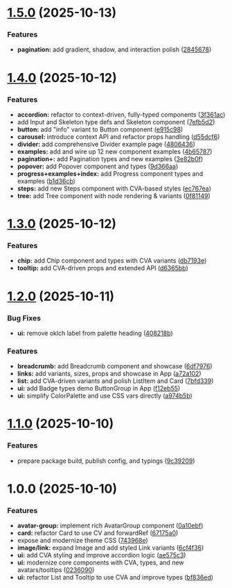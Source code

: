 # [1.5.0](https://github.com/Xenial-Devil/Saha-ui/compare/v1.4.0...v1.5.0) (2025-10-13)


### Features

* **pagination:** add gradient, shadow, and interaction polish ([2845678](https://github.com/Xenial-Devil/Saha-ui/commit/2845678190cd4ecea07a5150c9b03959dbc345d0))

# [1.4.0](https://github.com/Xenial-Devil/Saha-ui/compare/v1.3.0...v1.4.0) (2025-10-12)


### Features

* **accordion:** refactor to context-driven, fully-typed components ([3f361ac](https://github.com/Xenial-Devil/Saha-ui/commit/3f361ac350bd0f864d340e73443a6a073af0ed12))
* add Input and Skeleton type defs and Skeleton component ([7efb5d2](https://github.com/Xenial-Devil/Saha-ui/commit/7efb5d2931d7d2325962ea2fbc387200b150795c))
* **button:** add "info" variant to Button component ([e915c98](https://github.com/Xenial-Devil/Saha-ui/commit/e915c988bdf81307ef9b9ebffe5d446477dba6bb))
* **carousel:** introduce context API and refactor props handling ([d55dcf6](https://github.com/Xenial-Devil/Saha-ui/commit/d55dcf66a89cd52b283d1799d114d449cf1e0a84))
* **divider:** add comprehensive Divider example page ([4806436](https://github.com/Xenial-Devil/Saha-ui/commit/48064369a44d0e9adf93b40c1b30ea78dff5d203))
* **examples:** add and wire up 12 new component examples ([4b65787](https://github.com/Xenial-Devil/Saha-ui/commit/4b65787104e89961e18f98594693d9904ed08a65))
* **pagination+:** add Pagination types and new examples ([3e82b0f](https://github.com/Xenial-Devil/Saha-ui/commit/3e82b0f1e54c87039dde3ce426cfb026360fdee5))
* **popover:** add Popover component and types ([9d366aa](https://github.com/Xenial-Devil/Saha-ui/commit/9d366aa4a95dac7dc2d11c7f41cbad5d905dc0b4))
* **progress+examples+index:** add Progress component types and examples ([b1d36cb](https://github.com/Xenial-Devil/Saha-ui/commit/b1d36cb9e042c221dbb60f82e02bb7da69c92414))
* **steps:** add new Steps component with CVA-based styles ([ec767ea](https://github.com/Xenial-Devil/Saha-ui/commit/ec767eab033e9c0d359ee3b521b4d25ba5c27a45))
* **tree:** add Tree component with node rendering & variants ([0f81149](https://github.com/Xenial-Devil/Saha-ui/commit/0f81149a6ec99a7fd330467c57898762b489d99a))

# [1.3.0](https://github.com/Xenial-Devil/Saha-ui/compare/v1.2.0...v1.3.0) (2025-10-12)


### Features

* **chip:** add Chip component and types with CVA variants ([db7193e](https://github.com/Xenial-Devil/Saha-ui/commit/db7193eb5181d60eae4bf083c18ab265be1f27a6))
* **tooltip:** add CVA-driven props and extended API ([d6365bb](https://github.com/Xenial-Devil/Saha-ui/commit/d6365bb2722d6fb037bbdc2e25b9190037826214))

# [1.2.0](https://github.com/Xenial-Devil/Saha-ui/compare/v1.1.0...v1.2.0) (2025-10-11)


### Bug Fixes

* **ui:** remove oklch label from palette heading ([408218b](https://github.com/Xenial-Devil/Saha-ui/commit/408218b1359a26476aa9245826ff0143f8782598))


### Features

* **breadcrumb:** add Breadcrumb component and showcase ([6df7976](https://github.com/Xenial-Devil/Saha-ui/commit/6df7976eded1c464da44a8e6cfb6d5ce32512d0f))
* **links:** add variants, sizes, props and showcase in App ([a72a102](https://github.com/Xenial-Devil/Saha-ui/commit/a72a10240e6a17af6c797c3e298b8873c6293c8f))
* **list:** add CVA-driven variants and polish ListItem and Card ([7bfd339](https://github.com/Xenial-Devil/Saha-ui/commit/7bfd3399546feb50bc3867b7d1385f56b3e0271b))
* **ui:** add Badge types demo ButtonGroup in App ([f12eb55](https://github.com/Xenial-Devil/Saha-ui/commit/f12eb55603888cd4949ef651122dd51288b9834f))
* **ui:** simplify ColorPalette and use CSS vars directly ([a974b5b](https://github.com/Xenial-Devil/Saha-ui/commit/a974b5b8e728204b9a04ea59e5310820549be998))

# [1.1.0](https://github.com/Xenial-Devil/Saha-ui/compare/v1.0.0...v1.1.0) (2025-10-10)


### Features

* prepare package build, publish config, and typings ([9c39209](https://github.com/Xenial-Devil/Saha-ui/commit/9c392093ce662d3556fb1855ffd97a687e98ac57))

# 1.0.0 (2025-10-10)


### Features

* **avatar-group:** implement rich AvatarGroup component ([0a10ebf](https://github.com/Xenial-Devil/Saha-ui/commit/0a10ebf1a08b4aae3a9aeb1daafb8062367e2706))
* **card:** refactor Card to use CV and forwardRef ([67175a0](https://github.com/Xenial-Devil/Saha-ui/commit/67175a098ce36b8e1f99e9b4c48d962536424d27))
* expose and modernize theme CSS ([743968e](https://github.com/Xenial-Devil/Saha-ui/commit/743968e5fdac4f5990b7a203687f76b3ffb5a9ec))
* **image/link:** expand Image and add styled Link variants ([6cf4f36](https://github.com/Xenial-Devil/Saha-ui/commit/6cf4f36310042c331bf379498be4d1aa6f3481cf))
* **ui:** add CVA styling and improve accordion logic ([ae575c3](https://github.com/Xenial-Devil/Saha-ui/commit/ae575c3401016e77e396c902881d086e075d42c7))
* **ui:** modernize core components with CVA, types, and new avatars/tooltips ([0236090](https://github.com/Xenial-Devil/Saha-ui/commit/023609013536437f51a3ec0473c7a3d99cb96484))
* **ui:** refactor List and Tooltip to use CVA and improve types ([bf836ed](https://github.com/Xenial-Devil/Saha-ui/commit/bf836ed909eab7cc26f06aa642ae6e0023f6cfc4))
